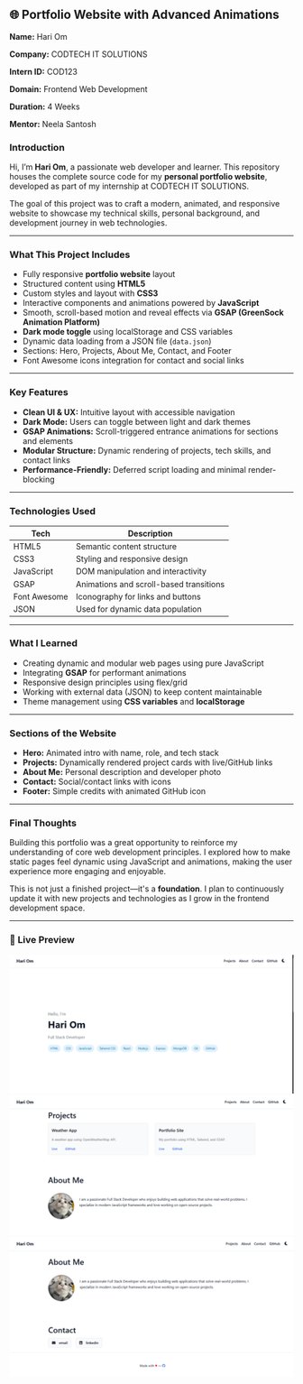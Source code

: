 ## 🌐 Portfolio Website with Advanced Animations

**Name:** Hari Om

**Company:** CODTECH IT SOLUTIONS

**Intern ID:** COD123

**Domain:** Frontend Web Development

**Duration:** 4 Weeks

**Mentor:** Neela Santosh

### Introduction

Hi, I’m **Hari Om**, a passionate web developer and learner. This repository houses the complete source code for my **personal portfolio website**, developed as part of my internship at CODTECH IT SOLUTIONS.

The goal of this project was to craft a modern, animated, and responsive website to showcase my technical skills, personal background, and development journey in web technologies.

---

### What This Project Includes

*  Fully responsive **portfolio website** layout
*  Structured content using **HTML5**
*  Custom styles and layout with **CSS3**
*  Interactive components and animations powered by **JavaScript**
*  Smooth, scroll-based motion and reveal effects via **GSAP (GreenSock Animation Platform)**
*  **Dark mode toggle** using localStorage and CSS variables
*  Dynamic data loading from a JSON file (`data.json`)
*  Sections: Hero, Projects, About Me, Contact, and Footer
*  Font Awesome icons integration for contact and social links

---

### Key Features

* **Clean UI & UX:** Intuitive layout with accessible navigation
* **Dark Mode:** Users can toggle between light and dark themes
* **GSAP Animations:** Scroll-triggered entrance animations for sections and elements
* **Modular Structure:** Dynamic rendering of projects, tech skills, and contact links
* **Performance-Friendly:** Deferred script loading and minimal render-blocking

---

### Technologies Used

| Tech         | Description                             |
| ------------ | --------------------------------------- |
| HTML5        | Semantic content structure              |
| CSS3         | Styling and responsive design           |
| JavaScript   | DOM manipulation and interactivity      |
| GSAP         | Animations and scroll-based transitions |
| Font Awesome | Iconography for links and buttons       |
| JSON         | Used for dynamic data population        |

---

### What I Learned

* Creating dynamic and modular web pages using pure JavaScript
* Integrating **GSAP** for performant animations
* Responsive design principles using flex/grid
* Working with external data (JSON) to keep content maintainable
* Theme management using **CSS variables** and **localStorage**

---

### Sections of the Website

* **Hero:** Animated intro with name, role, and tech stack
* **Projects:** Dynamically rendered project cards with live/GitHub links
* **About Me:** Personal description and developer photo
* **Contact:** Social/contact links with icons
* **Footer:** Simple credits with animated GitHub icon

---

### Final Thoughts

Building this portfolio was a great opportunity to reinforce my understanding of core web development principles. I explored how to make static pages feel dynamic using JavaScript and animations, making the user experience more engaging and enjoyable.

This is not just a finished project—it's a **foundation**. I plan to continuously update it with new projects and technologies as I grow in the frontend development space.

---

### 🔗 Live Preview
![Image](./SS/Capture.PNG)
![Image](./SS/Capture1.PNG)
![Image](./SS/Capture2.PNG)